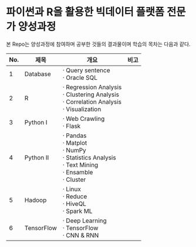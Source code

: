 # 파이썬과 R을 활용한 빅데이터 플랫폼 전문가 양성과정

본 Repo는 양성과정에 참여하며 공부한 것들의 결과물이며 학습의 목차는 다음과 같다.

|No.|제목|개요|비고|
|---|---|---|---|
|1|Database|· Query sentence<br>· Oracle SQL||
|2|R|· Regression Analysis<br>· Clustering Analysis<br>· Correlation Analysis<br>· Visualization||
|3|Python I|· Web Crawling<br>· Flask||
|4|Python II|· Pandas<br>· Matplot<br>· NumPy<br>· Statistics Analysis<br>· Text Mining<br>· Ensamble<br>· Cluster||
|5|Hadoop|· Linux<br> · Reduce<br> · HiveQL<br> · Spark ML||
|6|TensorFlow|· Deep Learning <br>· TensorFlow<br>· CNN & RNN<br>||
